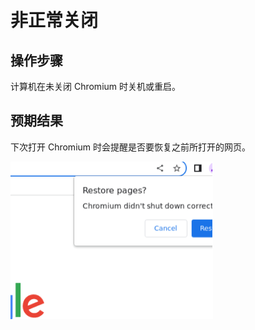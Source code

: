 # 非正常关闭

## 操作步骤

计算机在未关闭 Chromium 时关机或重启。

## 预期结果

下次打开 Chromium 时会提醒是否要恢复之前所打开的网页。

![非正常关闭-1](./img/非正常关闭-1.png)
